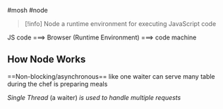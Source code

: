 #mosh #node 


>[!info] Node
>a runtime environment for executing JavaScript code


JS code ===> 
		Browser (Runtime Environment) 
				===> code machine


## How Node Works
==Non-blocking/asynchronous== like one waiter can serve many table during the chef is preparing meals

*Single Thread* (a waiter) *is used to handle multiple requests*








